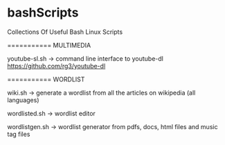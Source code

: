 bashScripts
===========

Collections Of Useful Bash Linux Scripts


===========
MULTIMEDIA

youtube-sl.sh -> command line interface to youtube-dl https://github.com/rg3/youtube-dl


===========
WORDLIST

wiki.sh -> generate a wordlist from all the articles on wikipedia (all languages)

wordlisted.sh -> wordlist editor

wordlistgen.sh -> wordlist generator from pdfs, docs, html files and music tag files


